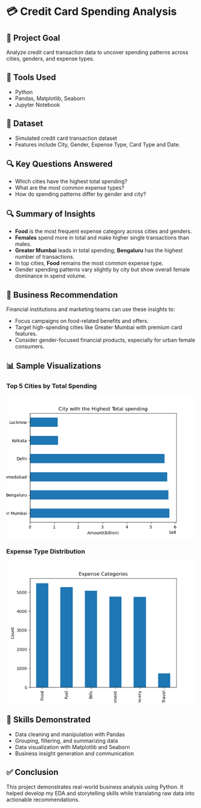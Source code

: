 # 💳 Credit Card Spending Analysis

## 📌 Project Goal
Analyze credit card transaction data to uncover spending patterns across cities, genders, and expense types.

## 🧰 Tools Used
- Python
- Pandas, Matplotlib, Seaborn
- Jupyter Notebook

## 📂 Dataset
- Simulated credit card transaction dataset
- Features include City, Gender, Expense Type, Card Type and Date.

## 🔍 Key Questions Answered
- Which cities have the highest total spending?
- What are the most common expense types?
- How do spending patterns differ by gender and city?

## 🔍 Summary of Insights
- **Food** is the most frequent expense category across cities and genders.
- **Females** spend more in total and make higher single transactions than males.
- **Greater Mumbai** leads in total spending; **Bengaluru** has the highest number of transactions.
- In top cities, **Food** remains the most common expense type.
- Gender spending patterns vary slightly by city but show overall female dominance in spend volume.

## 📌 Business Recommendation
Financial institutions and marketing teams can use these insights to:
- Focus campaigns on food-related benefits and offers.
- Target high-spending cities like Greater Mumbai with premium card features.
- Consider gender-focused financial products, especially for urban female consumers.

## 📊 Sample Visualizations

### Top 5 Cities by Total Spending
![Top Cities](images/top_cities.png)

### Expense Type Distribution
![Expense Types](images/expense_types.png)

## 🧠 Skills Demonstrated
- Data cleaning and manipulation with Pandas
- Grouping, filtering, and summarizing data
- Data visualization with Matplotlib and Seaborn
- Business insight generation and communication


## ✅ Conclusion
This project demonstrates real-world business analysis using Python. It helped develop my EDA and storytelling skills while translating raw data into actionable recommendations.

